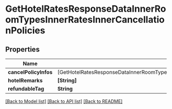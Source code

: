 # GetHotelRatesResponseDataInnerRoomTypesInnerRatesInnerCancellationPolicies

## Properties
Name | Type | Description | Notes
------------ | ------------- | ------------- | -------------
**cancelPolicyInfos** | [GetHotelRatesResponseDataInnerRoomTypesInnerRatesInnerCancellationPoliciesCancelPolicyInfosInner] |  | [optional] 
**hotelRemarks** | **[String]** |  | [optional] 
**refundableTag** | **String** |  | [optional] 

[[Back to Model list]](../README.md#models) [[Back to API list]](../README.md#api-endpoints) [[Back to README]](../README.md)


